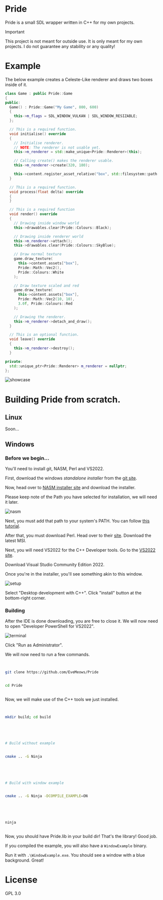 # Pride
Pride is a small SDL wrapper written in C++ for my own projects.

> [!IMPORTANT]
> This project is not meant for outside use.
> It is only meant for my own projects.
> I do not guarantee any stability or any quality!

# Example
The below example creates a Celeste-Like renderer and draws two boxes inside of it.

```cpp
class Game : public Pride::Game
{
public:
  Game() : Pride::Game("My Game", 800, 600)
  {
    this->m_flags = SDL_WINDOW_VULKAN | SDL_WINDOW_RESIZABLE;
  };

  // This is a required function.
  void initialise() override
  {
    // Initialise renderer.
    // NOTE: The renderer is not usable yet.
    this->m_renderer = std::make_unique<Pride::Renderer>(this);

    // Calling create() makes the renderer usable.
    this->m_renderer->create(320, 180);

    this->content.register_asset_relative("box", std::filesystem::path("Content/box.png"))
  }

  // This is a required function.
  void process(float delta) override
  {
  }

  // This is a required function
  void render() override
  {
    // Drawing inside window world
    this->drawables.clear(Pride::Colours::Black);

    // Drawing inside renderer world
    this->m_renderer->attach();
    this->drawables.clear(Pride::Colours::SkyBlue);

    // Draw normal texture
    game.draw_texture(
      this->content.assets["box"],
      Pride::Math::Vec2(),
      Pride::Colours::White
    );

    // Draw texture scaled and red
    game.draw_texture(
      this->content.assets["box"],
      Pride::Math::Vec2(10, 10),
      3.0f, Pride::Colours::Red
    );

    // Drawing the renderer.
    this->m_renderer->detach_and_draw();
  }

  // This is an optional function.
  void leave() override
  {
    this->m_renderer->destroy();
  }

private:
  std::unique_ptr<Pride::Renderer> m_renderer = nullptr;
};

```

![showcase](./Github/showcase.png)

# Building Pride from scratch.

 

## Linux
 

Soon...
 


 

## Windows
 

### Before we begin...
 

You'll need to install git, NASM, Perl and VS2022.
 

First, download the windows *standalone installer* from the [git site](https://git-scm.com/downloads/win).
 


 

Now, head over to [NASM installer site](https://www.nasm.us/pub/nasm/releasebuilds/2.16.03/win64) and download the installer.
 


 

Please keep note of the Path you have selected for installation, we will need it later.
 

![nasm](./Github/nasm.png)
 

Next, you must add that path to your system's PATH. You can follow [this tutorial](https://www.architectryan.com/2018/03/17/add-to-the-path-on-windows-10).
 


 

After that, you must download Perl. Head over to their [site](https://strawberryperl.com). Download the latest MSI.
 


 

Next, you will need VS2022 for the C++ Developer tools. Go to the [VS2022 site](https://visualstudio.microsoft.com/vs).
 


 

Download Visual Studio Community Edition 2022.
 


 

Once you're in the installer, you'll see something akin to this window.
 

![setup](./Github/vs_setup.png)
 

Select "Desktop development with C++". Click "install" button at the bottom-right corner.
 


 

### Building
 

After the IDE is done downloading, you are free to close it. We will now need to open "Developer PowerShell for VS2022".
 

![terminal](./Github/terminal.png)
 

Click "Run as Administrator".
 


 

We will now need to run a few commands.
 

```bash
 

git clone https://github.com/EveMeows/Pride
 

cd Pride
 

```
 


 

Now, we will make use of the C++ tools we just installed.
 

```bash
 

mkdir build; cd build
 


 

# Build without example
 

cmake .. -G Ninja
 


 

# Build with window example
 

cmake .. -G Ninja -DCOMPILE_EXAMPLE=ON
 


 

ninja
 

```
 

Now, you should have Pride.lib in your build dir! That's the library! Good job.
 


 

If you compiled the example, you will also have a `WindowExample` binary.
 


 

Run it with `.\WindowExample.exe`. You should see a window with a blue background. Great!
 


# License
GPL 3.0
